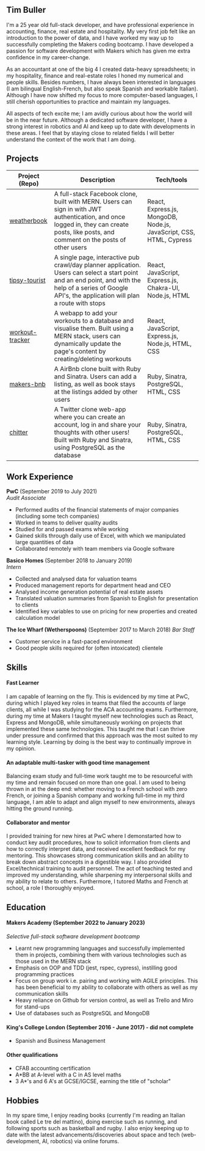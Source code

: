 ## Tim Buller

I'm a 25 year old full-stack developer, and have professional experience in accounting, finance, real estate and hospitality. My very first job felt like an introduction to the power of data, and I have worked my way up to successfully completing the Makers coding bootcamp. I have developed a passion for software development with Makers which has given me extra confidence in my career-change. 

As an accountant at one of the big 4 I created data-heavy spreadsheets; in my hospitality, finance and real-estate roles I honed my numerical and people skills. Besides numbers, I have always been interested in languages (I am bilingual English-French, but also speak Spanish and workable Italian). Although I have now shifted my focus to more computer-based languages, I still cherish opportunities to practice and maintain my languages.

All aspects of tech excite me; I am avidly curious about how the world will be in the near future. Although a dedicated software developer, I have a strong interest in robotics and AI and keep up to date with developments in these areas. I feel that by staying close to related fields I will better understand the context of the work that I am doing.

## Projects

| Project (Repo)                                | Description       | Tech/tools        |
| ---------------------------- | ----------------- | ----------------- |
| [weatherbook](https://github.com/tbuller/weatherbook.git)            | A full-stack Facebook clone, built with MERN. Users can sign in with JWT authentication, and once logged in, they can create posts, like posts, and comment on the posts of other users | React, Express.js, MongoDB, Node.js, JavaScript, CSS, HTML, Cypress |
| [tipsy-tourist](https://github.com/tbuller/tipsy-tourist.git) | A single page, interactive pub crawl/day planner application. Users can select a start point and an end point, and with the help of a series of Google API's, the application will plan a route with stops | React, JavaScript, Express.js, Chakra-UI, Node.js, HTML              |
| [workout-tracker](https://github.com/tbuller/mern-stack.git) | A webapp to add your workouts to a database and visualise them. Built using a MERN stack, users can dynamically update the page's content by creating/deleting workouts |   React, JavaScript, Express.js, Node.js, HTML, CSS            |
| [makers-bnb](https://github.com/tbuller/makers-bnb.git) | A AirBnb clone built with Ruby and Sinatra. Users can add a listing, as well as book stays at the listings added by other users | Ruby, Sinatra, PostgreSQL, HTML, CSS              |
| [chitter](https://github.com/tbuller/chitter-challenge.git) | A Twitter clone web-app where you can create an account, log in and share your thoughts with other users! Built with Ruby and Sinatra, using PostgreSQL as the database | Ruby, Sinatra, PostgreSQL, HTML, CSS              |
## Work Experience

**PwC** (September 2019 to July 2021)  
_Audit Associate_

- Performed audits of the financial statements of major companies (including some tech companies)
- Worked in teams to deliver quality audits
- Studied for and passed exams while working
- Gained skills through daily use of Excel, with which we manipulated large quantities of data
- Collaborated remotely with team members via Google software

**Basico Homes** (September 2018 to January 2019)  
_Intern_

- Collected and analysed data for valuation teams
- Produced management reports for department head and CEO
- Analysed income generation potential of real estate assets
- Translated valuation summaries from Spanish to English for presentation to clients
- Identified key variables to use on pricing for new properties and created calculation model

**The Ice Wharf (Wetherspoons)** (September 2017 to March 2018)
_Bar Staff_

- Customer service in a fast-paced environment
- Good people skills required for (often intoxicated) clientele

## Skills

#### Fast Learner
I am capable of learning on the fly. This is evidenced by my time at PwC, during which I played key roles in teams that filed the accounts of large clients, all while I was studying for the ACA accounting exams. Furthermore, during my time at Makers I taught myself new technologies such as React, Express and MongoDB, while simultaneously working on projects that implemented these same technologies. This taught me that I can thrive under pressure and confirmed that this approach was the most suited to my learning style. Learning by doing is the best way to continually improve in my opinion.

#### An adaptable multi-tasker with good time management
Balancing exam study and full-time work taught me to be resourceful with my time and remain focused on more than one goal. I am used to being thrown in at the deep end: whether moving to a French school with zero French, or joining a Spanish company and working full-time in my third language, I am able to adapt and align myself to new environments, always hitting the ground running.

#### Collaborator and mentor
I provided training for new hires at PwC where I demonstarted how to conduct key audit procedures, how to solicit information from clients and how to correctly interpret data, and received excellent feedback for my mentoring. This showcases strong communication skills and an ability to break down abstract concepts in a digestible way. I also provided Excel/technical training to audit personnel. The act of teaching tested and improved my understanding, while sharpening my interpersonal skills and my ability to relate to others. Furthermore, I tutored Maths and French at school, a role I thoroughly enjoyed.

## Education

#### Makers Academy (September 2022 to January 2023)
_Selective full-stack software development bootcamp_
- Learnt new programming languages and successfully implemented them in projects, combining them with various technologies such as those used in the MERN stack
- Emphasis on OOP and TDD (jest, rspec, cypress), instilling good programming practices
- Focus on group work i.e. pairing and working with AGILE principles. This has been beneficial to my ability to collaborate with others as well as my communication skills
- Heavy reliance on Github for version control, as well as Trello and Miro for stand-ups
- Use of databases such as PostgreSQL and MongoDB

#### King's College London (September 2016 - June 2017) - did not complete

- Spanish and Business Management

#### Other qualifications

- CFAB accounting certification
- A\*BB at A-level with a C in AS level maths
- 3 A\*'s and 6 A's at GCSE/IGCSE, earning the title of "scholar"

## Hobbies

In my spare time, I enjoy reading books (currently I'm reading an Italian book called Le tre del mattino), doing exercise such as running, and following sports such as basketball and rugby. I also enjoy keeping up to date with the latest advancements/discoveries about space and tech (web-development, AI, robotics) via online forums.
